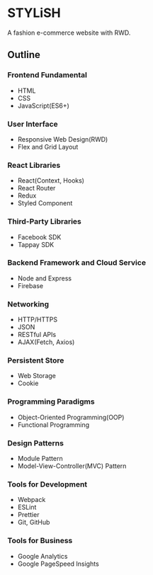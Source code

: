 # STYLiSH
A fashion e-commerce website with RWD.

## Outline

### Frontend Fundamental

- HTML
- CSS
- JavaScript(ES6+)

### User Interface

- Responsive Web Design(RWD)
- Flex and Grid Layout

### React Libraries

- React(Context, Hooks)
- React Router
- Redux
- Styled Component

### Third-Party Libraries

- Facebook SDK
- Tappay SDK

### Backend Framework and Cloud Service

- Node and Express
- Firebase

### Networking

- HTTP/HTTPS
- JSON
- RESTful APIs
- AJAX(Fetch, Axios)

### Persistent Store

- Web Storage
- Cookie

### Programming Paradigms

- Object-Oriented Programming(OOP)
- Functional Programming

### Design Patterns

- Module Pattern
- Model-View-Controller(MVC) Pattern

### Tools for Development

- Webpack
- ESLint
- Prettier
- Git, GitHub

### Tools for Business

- Google Analytics
- Google PageSpeed Insights
